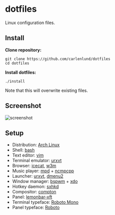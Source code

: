 # dotfiles

Linux configuration files.

## Install

**Clone repository:**

    git clone https://github.com/carlenlund/dotfiles
    cd dotfiles

**Install dotfiles:**

    ./install

Note that this will overwrite existing files.

## Screenshot

![screenshot](http://i.imgur.com/ebLz1vX.png)

## Setup

- Distribution: [Arch Linux](http://www.archlinux.org)
- Shell: [bash](http://www.gnu.org/software/bash)
- Text editor: [vim](http://vim.org)
- Terminal emulator: [urxvt](http://software.schmorp.de/pkg/rxvt-unicode.html)
- Browser: [icecat](http://www.gnu.org/software/icecat), [w3m](http://www.w3m.org)
- Music player: [mpd](http://www.musicpd.org) + [ncmpcpp](http://github.com/arybczak/ncmpcpp)
- Launcher: [urxvt](http://software.schmorp.de/pkg/rxvt-unicode.html), [dmenu2](http://bitbucket.org/melek/dmenu2)
- Window manager: [bspwm](http://github.com/baskerville/bspwm) + [xdo](https://github.com/baskerville/xdo)
- Hotkey daemon: [sxhkd](http://github.com/baskerville/sxhkd)
- Compositor: [compton](http://github.com/chjj/compton)
- Panel: [lemonbar-xft](http://github.com/krypt-n/bar)
- Terminal typeface: [Roboto Mono](http://github.com/google/fonts)
- Panel typeface: [Roboto](http://github.com/google/fonts)
